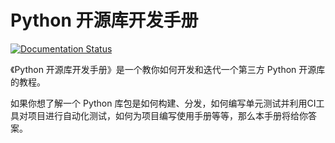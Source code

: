 # Python 开源库开发手册

[![Documentation Status](https://readthedocs.org/projects/pyopensourcepkgdevguide/badge/?version=latest)](https://pyopensourcepkgdevguide.readthedocs.io/zh_CN/latest/?badge=latest)

《Python 开源库开发手册》是一个教你如何开发和迭代一个第三方 Python 开源库的教程。

如果你想了解一个 Python 库包是如何构建、分发，如何编写单元测试并利用CI工具对项目进行自动化测试，如何为项目编写使用手册等等，那么本手册将给你答案。